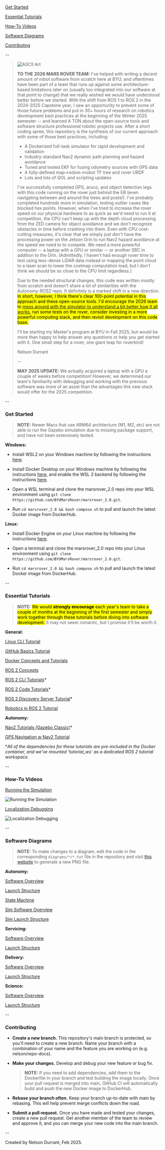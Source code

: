 [Get Started](https://github.com/BYUMarsRover/marsrover_2.0?tab=readme-ov-file#get-started)

[Essential Tutorials](https://github.com/BYUMarsRover/marsrover_2.0?tab=readme-ov-file#essential-tutorials)

[How-To Videos](https://github.com/BYUMarsRover/marsrover_2.0?tab=readme-ov-file#how-to-videos)

[Software Diagrams](https://github.com/BYUMarsRover/marsrover_2.0?tab=readme-ov-file#software-diagrams)

[Contributing](https://github.com/BYUMarsRover/marsrover_2.0?tab=readme-ov-file#contributing)

--

> ![ASCII Art](https://github.com/user-attachments/assets/b9a8e8b7-9f1c-44c6-b7b7-b2add7c5d788)
> 
> **TO THE 2026 MARS ROVER TEAM:** I've helped with writing a decent amount of robot software from scratch here at BYU, and oftentimes have been part of a team that runs up against some architecture-based limitations later on (usually too integrated into our software at that point to change) that we really wished we would have understood better before we started. With the shift from ROS 1 to ROS 2 in the 2024-2025 Capstone year, I saw an opportunity to prevent some of those future problems and put in 30+ hours of research on robotics development best practices at the beginning of the Winter 2025 semester -- and learned A TON about the open-source tools and software structure professional robotic projects use. After a short coding spree, this repository is the synthesis of our current approach with some of those best practices, including:
> - A Dockerized full-task simulator for rapid development and validation
> - Industry-standard Nav2 dynamic path planning and hazard avoidance
> - Tuned and tested EKF for fusing odometry sources with GPS data
> - A fully-defined map->odom->robot TF tree and rover URDF
> - Lots and lots of QOL and scripting updates
> 
> I've successfully completed GPS, aruco, and object detection legs with this code running on the rover just behind the EB (even navigating between and around the trees and posts!). I've probably completed hundreds more in simulation, testing outlier cases like blocked hex points. However, when I've tried to increase the rover speed on our physical hardware to as quick as we'd need to run it at competition, the CPU can't keep up with the depth cloud processing from the ZED camera for object avoidance and we don't recognize obstacles in time before crashing into them. Even with CPU cost-cutting measures, it's clear that we simply just don't have the processing power on the Jetson Orin to run Nav2 hazard avoidance at the speed we need to to compete. We need a more powerful computer -- a laptop with a GPU or similar -- or another SBC in addition to the Orin. (Admittedly, I haven't had enough rover time to test using less-dense LiDAR data instead or mapping the point cloud to a laser scan to lower the costmap computation load, but I don't think we should be so close to the CPU limit regardless.)
>
> Due to the needed structural changes, this code was written mostly from scratch and doesn't share a lot of similarities with the Autonomy-ROS2 repo. It definitely is a marked shift in a new direction. <mark>In short, however, I think there's clear 100-point potential in this approach and these open-source tools. I'd encourage the 2026 team to [mess around with the simulator to understand a bit better how it all works](https://youtu.be/sQmkes66p2w), run some tests on the rover, consider investing in a more powerful computing stack, and then revisit development on this code base.</mark>
>
> I'll be starting my Master's program at BYU in Fall 2025, but would be more than happy to help answer any questions or help you get started with it. One small step for a rover, one giant leap for roverkind!
>
> Nelson Durrant
>
> --
>
> **MAY 2025 UPDATE:** We actually acquired a laptop with a GPU a couple of weeks before competition! However, we determined our team's familiarity with debugging and working with the previous software was more of an asset than the advantages this new stack would offer for the 2025 competition.

--

### Get Started

> **NOTE:** Newer Macs that use ARM64 architecture (M1, M2, etc) are not able to run the Gazebo simulation due to missing package support, and have not been extensively tested.

**Windows:**

- Install WSL2 on your Windows machine by following the instructions [here](https://docs.microsoft.com/en-us/windows/wsl/install).

- Install Docker Desktop on your Windows machine by following the instructions [here](https://docs.docker.com/desktop/), and enable the WSL 2 backend by following the instructions [here](https://docs.docker.com/desktop/windows/wsl/).

- Open a WSL terminal and clone the marsrover_2.0 repo into your WSL environment using `git clone https://github.com/BYUMarsRover/marsrover_2.0.git`.

- Run `cd marsrover_2.0 && bash compose.sh` to pull and launch the latest Docker image from DockerHub.

**Linux:**

- Install Docker Engine on your Linux machine by following the instructions [here](https://docs.docker.com/engine/install/ubuntu/).

- Open a terminal and clone the marsrover_2.0 repo into your Linux environment using `git clone https://github.com/BYUMarsRover/marsrover_2.0.git`.

- Run `cd marsrover_2.0 && bash compose.sh` to pull and launch the latest Docker image from DockerHub.

--

### Essential Tutorials

> **NOTE:** <mark>We would **strongly encourage** each year's team to take a couple of months at the beginning of the first semester and simply work together through these tutorials before diving into software development.</mark> It may not seem romantic, but I promise it'll be worth it.

**General:**

[Linux CLI Tutorial](https://linuxjourney.com/lesson/the-shell)

[GitHub Basics Tutorial](https://docs.github.com/en/get-started/start-your-journey/hello-world)

[Docker Concepts and Tutorials](https://docs.docker.com/get-started/introduction/whats-next/)

[ROS 2 Concepts](https://docs.ros.org/en/humble/Concepts/Basic.html)

[ROS 2 CLI Tutorials](https://docs.ros.org/en/humble/Tutorials/Beginner-CLI-Tools.html)*

[ROS 2 Code Tutorials](https://docs.ros.org/en/humble/Tutorials/Beginner-Client-Libraries.html)*

[ROS 2 Discovery Server Tutorial](https://docs.ros.org/en/humble/Tutorials/Advanced/Discovery-Server/Discovery-Server.html)*

[Robotics in ROS 2 Tutorial](https://github.com/henki-robotics/robotics_essentials_ros2/tree/main)

**Autonomy:**

[Nav2 Tutorials (Gazebo Classic)](https://docs.nav2.org/setup_guides/index.html)*

[GPS Navigation w Nav2 Tutorial](https://docs.nav2.org/tutorials/docs/navigation2_with_gps.html)

**All of the dependencies for these tutorials are pre-included in the Docker container, and we've mounted 'tutorial_ws' as a dedicated ROS 2 tutorial workspace.*

--

### How-To Videos

[Running the Simulation](https://youtu.be/sQmkes66p2w)

![Running the Simulation](https://github.com/user-attachments/assets/d8187778-da11-4283-baff-5666b0f0cbd0)

[Localization Debugging](https://youtu.be/r0U6DLKrkSk)

![Localization Debugging](https://github.com/user-attachments/assets/1a3ea3f7-68d4-4e45-81bb-1a60fd6bbf9c)

--

### Software Diagrams

> **NOTE:** To make changes to a diagram, edit the code in the corresponding `diagrams/*/*.txt` file in the repository and visit [this website](https://www.mermaidchart.com/) to generate a new PNG file.

**Autonomy:**

[Software Overview](diagrams/autonomy/software_overview.png)

[Launch Structure](diagrams/autonomy/launch_structure.png)

[State Machine](diagrams/autonomy/state_machine.png)

[Sim Software Overview](diagrams/autonomy/simulation/sim_software_overview.png)

[Sim Launch Structure](diagrams/autonomy/simulation/sim_launch_structure.png)

**Servicing:**

[Software Overview](diagrams/servicing/software_overview.png)

[Launch Structure](diagrams/servicing/launch_structure.png)

**Delivery:**

[Software Overview](diagrams/delivery/software_overview.png)

[Launch Structure](diagrams/delivery/launch_structure.png)

**Science:**

[Software Overview](diagrams/science/software_overview.png)

[Launch Structure](diagrams/science/launch_structure.png)

--

### Contributing

- **Create a new branch.** This repository's main branch is protected, so you'll need to create a new branch. Name your branch with a combination of your name and the feature you are working on (e.g. nelson/repo-docs).

- **Make your changes.** Develop and debug your new feature or bug fix.

  > **NOTE:** If you need to add dependencies, add them to the Dockerfile in your branch and test building the image locally. Once your pull request is merged into main, GitHub CI will automatically build and push the new Docker image to DockerHub.

- **Rebase your branch often.** Keep your branch up-to-date with main by rebasing. This will help prevent merge conflicts down the road.

- **Submit a pull request.** Once you have made and tested your changes, create a new pull request. Get another member of the team to review and approve it, and you can merge your new code into the main branch.

--

Created by Nelson Durrant, Feb 2025.
